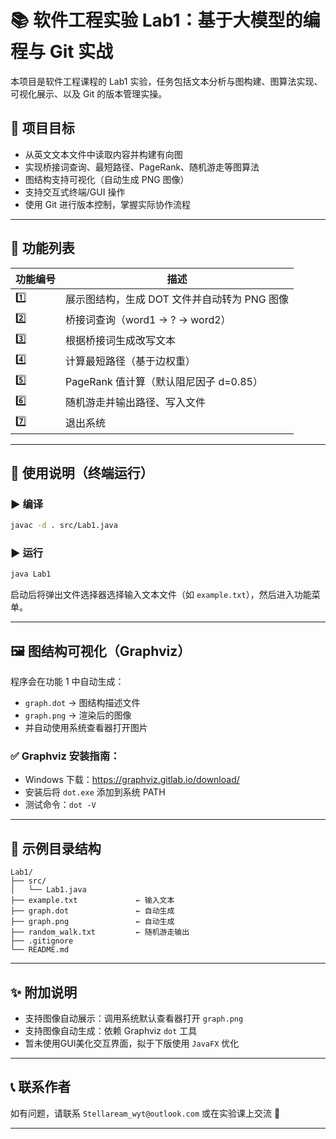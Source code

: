 # 📚 软件工程实验 Lab1：基于大模型的编程与 Git 实战

本项目是软件工程课程的 Lab1 实验，任务包括文本分析与图构建、图算法实现、可视化展示、以及 Git 的版本管理实操。

## 📌 项目目标

- 从英文文本文件中读取内容并构建有向图
- 实现桥接词查询、最短路径、PageRank、随机游走等图算法
- 图结构支持可视化（自动生成 PNG 图像）
- 支持交互式终端/GUI 操作
- 使用 Git 进行版本控制，掌握实际协作流程

---

## 🧱 功能列表

| 功能编号 | 描述                          |
|----------|-----------------------------|
| 1️⃣ | 展示图结构，生成 DOT 文件并自动转为 PNG 图像 |
| 2️⃣ | 桥接词查询（word1 -> ? -> word2）  |
| 3️⃣ | 根据桥接词生成改写文本                 |
| 4️⃣ | 计算最短路径（基于边权重）               |
| 5️⃣ | PageRank 值计算（默认阻尼因子 d=0.85） |
| 6️⃣ | 随机游走并输出路径、写入文件              |
| 7️⃣ | 退出系统                        |

---

## 🚀 使用说明（终端运行）

### ▶️ 编译

```bash
javac -d . src/Lab1.java
```

### ▶️ 运行

```bash
java Lab1
```

启动后将弹出文件选择器选择输入文本文件（如 `example.txt`），然后进入功能菜单。

---

## 🖼 图结构可视化（Graphviz）

程序会在功能 1 中自动生成：

- `graph.dot` → 图结构描述文件
- `graph.png` → 渲染后的图像
- 并自动使用系统查看器打开图片

### ✅ Graphviz 安装指南：

- Windows 下载：https://graphviz.gitlab.io/download/
- 安装后将 `dot.exe` 添加到系统 PATH
- 测试命令：`dot -V`

---

## 📁 示例目录结构

```
Lab1/
├── src/
│   └── Lab1.java
├── example.txt             ← 输入文本
├── graph.dot               ← 自动生成
├── graph.png               ← 自动生成
├── random_walk.txt         ← 随机游走输出
├── .gitignore
└── README.md
```

---

## ✨ 附加说明

- 支持图像自动展示：调用系统默认查看器打开 `graph.png`
- 支持图像自动生成：依赖 Graphviz `dot` 工具
- 暂未使用GUI美化交互界面，拟于下版使用 `JavaFX` 优化

---

## 📞 联系作者

如有问题，请联系 `Stellaream_wyt@outlook.com` 或在实验课上交流 🙌

---